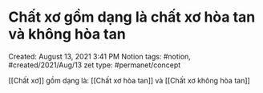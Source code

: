 ---
---

# Chất xơ gồm dạng là chất xơ hòa tan và không hòa tan

Created: August 13, 2021 3:41 PM
Notion tags: #notion, #created/2021/Aug/13
zet type: #permanet/concept

[[Chất xơ]] gồm dạng là: [[Chất xơ hòa tan]] và [[Chất xơ không hòa tan]]